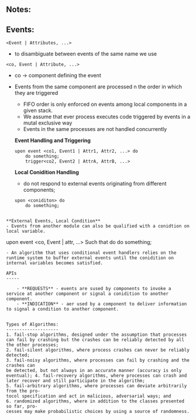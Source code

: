 Notes:
------

Events:
-------
```
<Event | Attributes, ...>
```
- to disambiguate between events of the same name we use
```
<co, Event | Attribute, ...>
```
- co -> component defining the event

- Events from the same component are processed n the order in which they are triggered
	- FIFO order is only enforced on events among local components in a given stack.
	- We assume that ever process executes code triggered by events in a mutal exclusive way
	- Events in the same processes are not handled concurrently

	**Event Handling and Triggering**
	```
	upon event <co1, Event1 | Attr1, Attr2, ...> do
		do something;
		trigger<co2, Event2 | AttrA, AttrB, ...>
	```

	**Local Conidition Handling**
	- do not respond to external events originating from different components;
	```
	upon <coniditon> do
		do something;
```

**External Events, Local Condition**
- Events from another module can also be qualified with a conidtion on local variable.
```
upon event <co, Event | attr, ...> Such that <Condition> do
	do something;
```
- An algorithm that uses conditional event handlers relies on the runtime system to buffer external events until the conidition on internal variables becomes satisfied.

APIs
-----

	- **REQUESTS** - events are sused by components to invoke a service at another component or signal a conidition to another component.
	- **INDICATION** - aer used by a component to deliver information to signal a condition to another component.


Types of Algorithms:
--------------------
1. fail-stop algorithms, designed under the assumption that processes can fail by crashing but the crashes can be reliably detected by all the other processes;
2. fail-silent algorithms, where process crashes can never be reliably detected;
3. fail-noisy algorithms, where processes can fail by crashing and the crashes can
be detected, but not always in an accurate manner (accuracy is only eventual); 4. fail-recovery algorithms, where processes can crash and later recover and still participate in the algorithm;
5. fail-arbitrary algorithms, where processes can deviate arbitrarily from the pro-
tocol specification and act in malicious, adversarial ways; and
6. randomized algorithms, where in addition to the classes presented so far, pro-
cesses may make probabilistic choices by using a source of randomness.